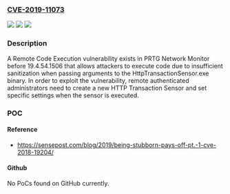 ### [CVE-2019-11073](https://cve.mitre.org/cgi-bin/cvename.cgi?name=CVE-2019-11073)
![](https://img.shields.io/static/v1?label=Product&message=n%2Fa&color=blue)
![](https://img.shields.io/static/v1?label=Version&message=n%2Fa&color=blue)
![](https://img.shields.io/static/v1?label=Vulnerability&message=n%2Fa&color=brighgreen)

### Description

A Remote Code Execution vulnerability exists in PRTG Network Monitor before 19.4.54.1506 that allows attackers to execute code due to insufficient sanitization when passing arguments to the HttpTransactionSensor.exe binary. In order to exploit the vulnerability, remote authenticated administrators need to create a new HTTP Transaction Sensor and set specific settings when the sensor is executed.

### POC

#### Reference
- https://sensepost.com/blog/2019/being-stubborn-pays-off-pt.-1-cve-2018-19204/

#### Github
No PoCs found on GitHub currently.

